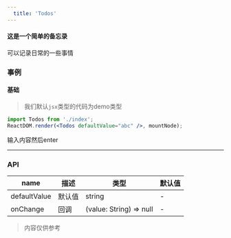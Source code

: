 ```yaml
---
  title: 'Todos'
---
```



#### 这是一个简单的备忘录

可以记录日常的一些事情


### 事例

#### 基础

> 我们默认`jsx`类型的代码为demo类型

```jsx
import Todos from './index';
ReactDOM.render(<Todos defaultValue="abc" />, mountNode);
```

输入内容然后enter

---

### API


| name | 描述 | 类型 | 默认值|
| --- | --- | --- | --- |
| defaultValue | 默认值 | string | - |
| onChange | 回调 | (value: String) => null | - |

> 内容仅供参考